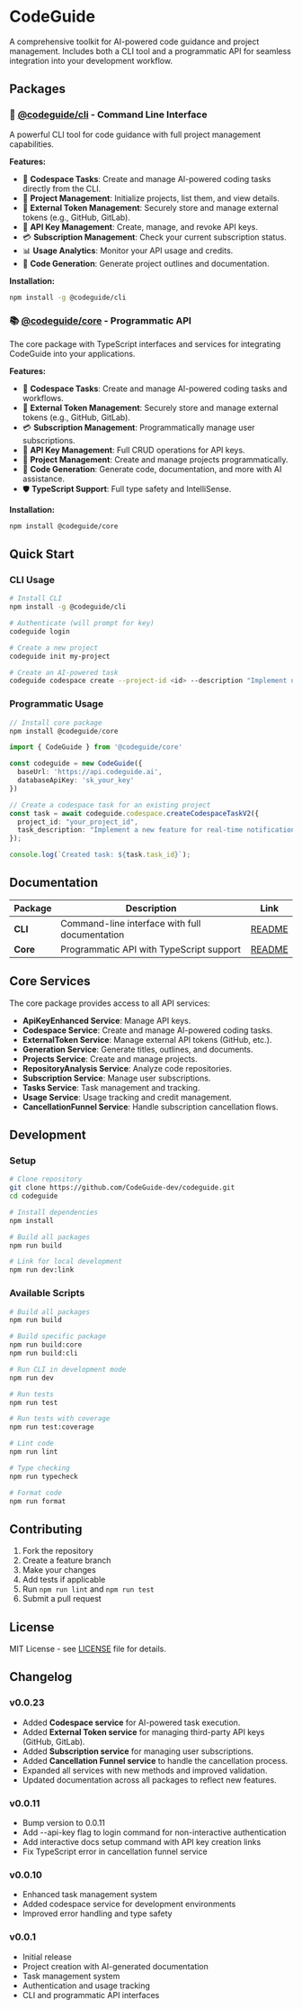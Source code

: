 # CodeGuide

A comprehensive toolkit for AI-powered code guidance and project management. Includes both a CLI tool and a programmatic API for seamless integration into your development workflow.

## Packages

### 🔧 [@codeguide/cli](packages/cli/README.md) - Command Line Interface

A powerful CLI tool for code guidance with full project management capabilities.

**Features:**
- 🤖 **Codespace Tasks**: Create and manage AI-powered coding tasks directly from the CLI.
- 📝 **Project Management**: Initialize projects, list them, and view details.
- 🔐 **External Token Management**: Securely store and manage external tokens (e.g., GitHub, GitLab).
- 🔑 **API Key Management**: Create, manage, and revoke API keys.
- 💳 **Subscription Management**: Check your current subscription status.
- 📊 **Usage Analytics**: Monitor your API usage and credits.
- 🎨 **Code Generation**: Generate project outlines and documentation.

**Installation:**
```bash
npm install -g @codeguide/cli
```

### 📚 [@codeguide/core](packages/core/README.md) - Programmatic API

The core package with TypeScript interfaces and services for integrating CodeGuide into your applications.

**Features:**
- 🤖 **Codespace Tasks**: Create and manage AI-powered coding tasks and workflows.
- 🔐 **External Token Management**: Securely store and manage external tokens (e.g., GitHub, GitLab).
- 💳 **Subscription Management**: Programmatically manage user subscriptions.
- 🔑 **API Key Management**: Full CRUD operations for API keys.
- 📝 **Project Management**: Create and manage projects programmatically.
- 🎨 **Code Generation**: Generate code, documentation, and more with AI assistance.
- 🛡️ **TypeScript Support**: Full type safety and IntelliSense.

**Installation:**
```bash
npm install @codeguide/core
```

## Quick Start

### CLI Usage

```bash
# Install CLI
npm install -g @codeguide/cli

# Authenticate (will prompt for key)
codeguide login

# Create a new project
codeguide init my-project

# Create an AI-powered task
codeguide codespace create --project-id <id> --description "Implement user auth"
```

### Programmatic Usage

```typescript
// Install core package
npm install @codeguide/core

import { CodeGuide } from '@codeguide/core'

const codeguide = new CodeGuide({
  baseUrl: 'https://api.codeguide.ai',
  databaseApiKey: 'sk_your_key'
})

// Create a codespace task for an existing project
const task = await codeguide.codespace.createCodespaceTaskV2({
  project_id: "your_project_id",
  task_description: "Implement a new feature for real-time notifications",
});

console.log(`Created task: ${task.task_id}`);
```

## Documentation

| Package | Description | Link |
|---------|-------------|------|
| **CLI** | Command-line interface with full documentation | [README](packages/cli/README.md) |
| **Core** | Programmatic API with TypeScript support | [README](packages/core/README.md) |

## Core Services

The core package provides access to all API services:

- **ApiKeyEnhanced Service**: Manage API keys.
- **Codespace Service**: Create and manage AI-powered coding tasks.
- **ExternalToken Service**: Manage external API tokens (GitHub, etc.).
- **Generation Service**: Generate titles, outlines, and documents.
- **Projects Service**: Create and manage projects.
- **RepositoryAnalysis Service**: Analyze code repositories.
- **Subscription Service**: Manage user subscriptions.
- **Tasks Service**: Task management and tracking.
- **Usage Service**: Usage tracking and credit management.
- **CancellationFunnel Service**: Handle subscription cancellation flows.

## Development

### Setup

```bash
# Clone repository
git clone https://github.com/CodeGuide-dev/codeguide.git
cd codeguide

# Install dependencies
npm install

# Build all packages
npm run build

# Link for local development
npm run dev:link
```

### Available Scripts

```bash
# Build all packages
npm run build

# Build specific package
npm run build:core
npm run build:cli

# Run CLI in development mode
npm run dev

# Run tests
npm run test

# Run tests with coverage
npm run test:coverage

# Lint code
npm run lint

# Type checking
npm run typecheck

# Format code
npm run format
```

## Contributing

1. Fork the repository
2. Create a feature branch
3. Make your changes
4. Add tests if applicable
5. Run `npm run lint` and `npm run test`
6. Submit a pull request

## License

MIT License - see [LICENSE](LICENSE) file for details.

## Changelog

### v0.0.23

- Added **Codespace service** for AI-powered task execution.
- Added **External Token service** for managing third-party API keys (GitHub, GitLab).
- Added **Subscription service** for managing user subscriptions.
- Added **Cancellation Funnel service** to handle the cancellation process.
- Expanded all services with new methods and improved validation.
- Updated documentation across all packages to reflect new features.

### v0.0.11

- Bump version to 0.0.11
- Add --api-key flag to login command for non-interactive authentication
- Add interactive docs setup command with API key creation links
- Fix TypeScript error in cancellation funnel service

### v0.0.10

- Enhanced task management system
- Added codespace service for development environments
- Improved error handling and type safety

### v0.0.1

- Initial release
- Project creation with AI-generated documentation
- Task management system
- Authentication and usage tracking
- CLI and programmatic API interfaces